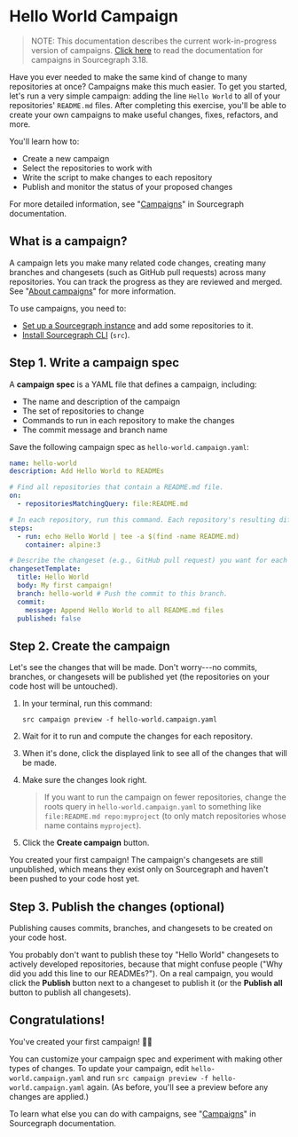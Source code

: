 # Hello World Campaign

> NOTE: This documentation describes the current work-in-progress version of campaigns. [Click here](https://docs.sourcegraph.com/@3.18/user/campaigns) to read the documentation for campaigns in Sourcegraph 3.18.

Have you ever needed to make the same kind of change to many repositories at once? Campaigns make this much easier. To get you started, let's run a very simple campaign: adding the line `Hello World` to all of your repositories' `README.md` files. After completing this exercise, you'll be able to create your own campaigns to make useful changes, fixes, refactors, and more.

You'll learn how to:

- Create a new campaign
- Select the repositories to work with
- Write the script to make changes to each repository
- Publish and monitor the status of your proposed changes

For more detailed information, see "[Campaigns](index.md)" in Sourcegraph documentation.

## What is a campaign?

A campaign lets you make many related code changes, creating many branches and changesets (such as GitHub pull requests) across many repositories. You can track the progress as they are reviewed and merged. See "[About campaigns](index.md#about-campaigns)" for more information.

To use campaigns, you need to:

- [Set up a Sourcegraph instance](../../index.md#quickstart) and add some repositories to it.
- [Install Sourcegraph CLI](https://github.com/sourcegraph/src-cli) (`src`).

## Step 1. Write a campaign spec

A **campaign spec** is a YAML file that defines a campaign, including:

- The name and description of the campaign
- The set of repositories to change
- Commands to run in each repository to make the changes
- The commit message and branch name

Save the following campaign spec as `hello-world.campaign.yaml`:

```yaml
name: hello-world
description: Add Hello World to READMEs

# Find all repositories that contain a README.md file.
on:
  - repositoriesMatchingQuery: file:README.md

# In each repository, run this command. Each repository's resulting diff is captured.
steps:
  - run: echo Hello World | tee -a $(find -name README.md)
    container: alpine:3

# Describe the changeset (e.g., GitHub pull request) you want for each repository.
changesetTemplate:
  title: Hello World
  body: My first campaign!
  branch: hello-world # Push the commit to this branch.
  commit:
    message: Append Hello World to all README.md files
  published: false
```

## Step 2. Create the campaign

Let's see the changes that will be made. Don't worry---no commits, branches, or changesets will be published yet (the repositories on your code host will be untouched).

1. In your terminal, run this command:

    <pre><code>src campaign preview -f hello-world.campaign.yaml</code></pre>
1. Wait for it to run and compute the changes for each repository.
1. When it's done, click the displayed link to see all of the changes that will be made.
1. Make sure the changes look right.

    > If you want to run the campaign on fewer repositories, change the roots query in `hello-world.campaign.yaml` to something like `file:README.md repo:myproject` (to only match repositories whose name contains `myproject`).
1. Click the **Create campaign** button.

You created your first campaign! The campaign's changesets are still unpublished, which means they exist only on Sourcegraph and haven't been pushed to your code host yet.

## Step 3. Publish the changes (optional)

Publishing causes commits, branches, and changesets to be created on your code host.

You probably don't want to publish these toy "Hello World" changesets to actively developed repositories, because that might confuse people ("Why did you add this line to our READMEs?"). On a real campaign, you would click the **Publish** button next to a changeset to publish it (or the **Publish all** button to publish all changesets).

## Congratulations!

You've created your first campaign! 🎉🎉

You can customize your campaign spec and experiment with making other types of changes. To update your campaign, edit `hello-world.campaign.yaml` and run `src campaign preview -f hello-world.campaign.yaml` again. (As before, you'll see a preview before any changes are applied.)

To learn what else you can do with campaigns, see "[Campaigns](index.md)" in Sourcegraph documentation.

